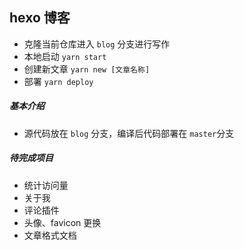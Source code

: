 ## hexo 博客
- 克隆当前仓库进入 `blog` 分支进行写作
- 本地启动 `yarn start`
- 创建新文章 `yarn new [文章名称]`
- 部署 `yarn deploy`
##### 基本介绍
- 源代码放在 `blog` 分支，编译后代码部署在 `master`分支

##### 待完成项目
- 统计访问量
- 关于我
- 评论插件
- 头像、favicon 更换
- 文章格式文档